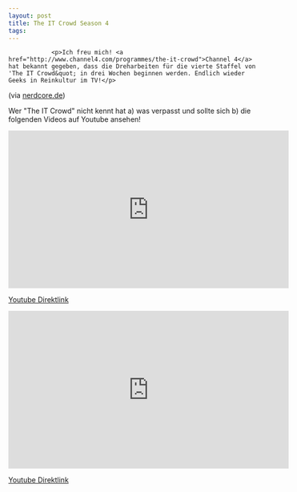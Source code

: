 ```yaml
---
layout: post
title: The IT Crowd Season 4
tags:
---
```



                <p>Ich freu mich! <a href="http://www.channel4.com/programmes/the-it-crowd">Channel 4</a> hat bekannt gegeben, dass die Dreharbeiten für die vierte Staffel von 'The IT Crowd&quot; in drei Wochen beginnen werden. Endlich wieder Geeks in Reinkultur im TV!</p>
<p>(via <a href="http://www.nerdcore.de/wp/2010/02/15/it-crowd-s04-drehstart/">nerdcore.de</a>)</p>
<p>Wer &quot;The IT Crowd&quot; nicht kennt hat a) was verpasst und sollte sich b) die folgenden Videos auf Youtube ansehen!</p>
<iframe width="560" height="315" src="https://www.youtube.com/embed/iDbyYGrswtg" frameborder="0" allowfullscreen></iframe>
<p><a href="https://www.youtube.com/embed/iDbyYGrswtg">Youtube Direktlink</a></p>
<iframe width="560" height="315" src="https://www.youtube.com/embed/HWc3WY3fuZU" frameborder="0" allowfullscreen></iframe>
<p><a href="https://www.youtube.com/embed/HWc3WY3fuZU">Youtube Direktlink</a></p>
